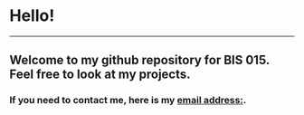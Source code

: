 # **Hello!**
__________

## Welcome to my github repository for BIS 015. Feel free to look at my projects. 

### If you need to contact me, here is my [email address:](jtsunkari@ucdavis.edu). 
